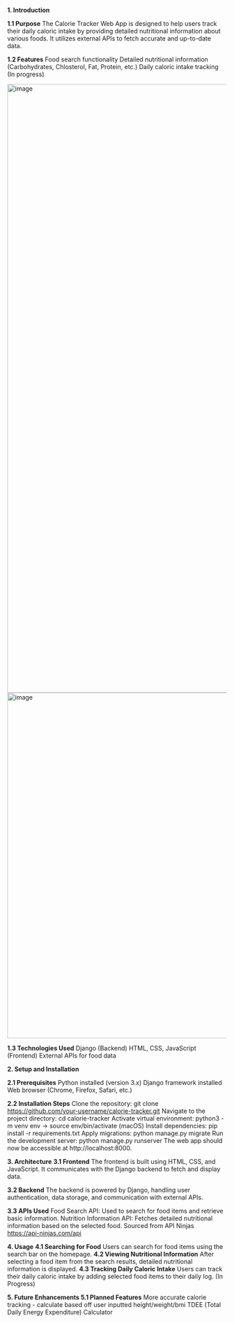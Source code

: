 **1. Introduction**

**1.1 Purpose**
The Calorie Tracker Web App is designed to help users track their daily caloric intake by providing detailed nutritional information about various foods. It utilizes external APIs to fetch accurate and up-to-date data.

**1.2 Features**
Food search functionality
Detailed nutritional information (Carbohydrates, Chlosterol, Fat, Protein, etc.) 
Daily caloric intake tracking (In progress) 

<img width="1395" alt="image" src="https://github.com/andrewz4184/Calorie_Tracker/assets/69803093/974a38fb-72b2-4af9-87d9-ee1093a538bc">

<img width="792" alt="image" src="https://github.com/andrewz4184/Calorie_Tracker/assets/69803093/d8d8a1d9-95e1-4efb-9a06-c7a82c9d7f3e">

**1.3 Technologies Used**
Django (Backend)
HTML, CSS, JavaScript (Frontend)
External APIs for food data

**2. Setup and Installation**
      
**2.1 Prerequisites**
Python installed (version 3.x)
Django framework installed
Web browser (Chrome, Firefox, Safari, etc.)

**2.2 Installation Steps**
Clone the repository: git clone https://github.com/your-username/calorie-tracker.git
Navigate to the project directory: cd calorie-tracker
Activate virtual environment: python3 -m venv env -> source env/bin/activate (macOS) 
Install dependencies: pip install -r requirements.txt
Apply migrations: python manage.py migrate
Run the development server: python manage.py runserver
The web app should now be accessible at http://localhost:8000.

**3. Architecture**
**3.1 Frontend**
The frontend is built using HTML, CSS, and JavaScript. It communicates with the Django backend to fetch and display data.

**3.2 Backend**
The backend is powered by Django, handling user authentication, data storage, and communication with external APIs.

**3.3 APIs Used**
Food Search API: Used to search for food items and retrieve basic information.
Nutrition Information API: Fetches detailed nutritional information based on the selected food.
Sourced from API Ninjas https://api-ninjas.com/api 

**4. Usage**
**4.1 Searching for Food**
Users can search for food items using the search bar on the homepage.
**4.2 Viewing Nutritional Information**
After selecting a food item from the search results, detailed nutritional information is displayed.
**4.3 Tracking Daily Caloric Intake**
Users can track their daily caloric intake by adding selected food items to their daily log. (In Progress) 

**5. Future Enhancements
5.1 Planned Features**
More accurate calorie tracking - calculate based off user inputted height/weight/bmi 
TDEE (Total Daily Energy Expenditure) Calculator 


